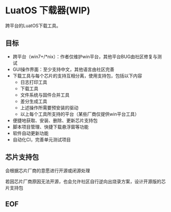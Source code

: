 # LuatOS 下载器(WIP)

跨平台的LuatOS下载工具。

## 目标

- 跨平台（win7+/*nix）：作者仅维护win平台，其他平台BUG由社区修复与测试
- GUI操作界面：至少支持中文，其他语言由社区完善
- 下载工具与每个芯片的支持互相分离，使用支持包，包括以下内容
  - 日志打印工具
  - 下载工具
  - 文件系统与固件合并工具
  - 差分生成工具
  - 上述操作所需要预安装的驱动
  - 以上每个工具所支持的平台（某些厂商仅提供win平台工具）
- 便捷地获取、安装、删除、更新芯片支持包
- 脚本项目管理、快捷下载悬浮窗等功能
- 软件自动更新功能
- 自动化CI，完善单元测试项目

## 芯片支持包

会根据芯片厂商的意愿进行开源或闭源处理

若因芯片厂商原因无法开源，也会允许社区自行逆向出烧录方案，设计开源版的芯片支持包

## EOF

